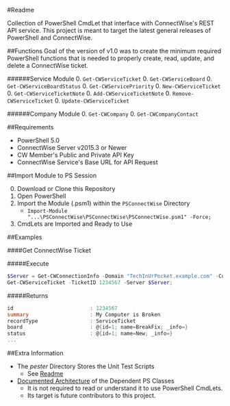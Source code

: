 #Readme  

Collection of PowerShell CmdLet that interface with ConnectWise's REST API service. This project is meant to target the latest general releases of PowerShell and ConnectWise.

##Functions
Goal of the version of v1.0 was to create the minimum required PowerShell functions that is needed to properly create, read, update, and delete a ConnectWise ticket. 

######Service Module
0. `Get-CWServiceTicket`
0. `Get-CWServiceBoard`
0. `Get-CWServiceBoardStatus`
0. `Get-CWServicePriority`
0. `New-CWServiceTicket`
0. `Get-CWServiceTicketNote`
0. `Add-CWServiceTicketNote`
0. `Remove-CWServiceTicket`
0. `Update-CWServiceTicket`

######Company Module
0. `Get-CWCompany`
0. `Get-CWCompanyContact`
        
        
##Requirements

- PowerShell 5.0
- ConnectWise Server v2015.3 or Newer
- CW Member's Public and Private API Key
- ConnectWise Service's Base URL for API Request

##Import Module to PS Session

0. Download or Clone this Repository
0. Open PowerShell
0. Import the Module (.psm1) within the `PSConnectWise` Directory
   - `Import-Module "...\PSConnectWise\PSConnectWise\PSConnectWise.psm1" -Force;`
0. CmdLets are Imported and Ready to Use

##Examples

####Get ConnectWise Ticket

#####Execute
```powershell
$Server = Get-CWConnectionInfo -Domain "TechInUrPocket.example.com" -CompanyName "TechInUrPocket" -PublicKey 'Pub1icK3yH3r3' -PrivateKey 'Pri@t3K3yH3r3';`
Get-CWServiceTicket -TicketID 1234567 -Server $Server;
```
#####Returns
```powershell
id                         : 1234567
summary                    : My Computer is Broken
recordType                 : ServiceTicket
board                      : @{id=1; name=BreakFix; _info=}
status                     : @{id=1; name=New; _info=}
... 
```


##Extra Information
- The *pester* Directory Stores the Unit Test Scripts
  - See [Readme](https://github.com/sgtoj/ConnectWisePSModule/tree/master/pester)
- [Documented Architecture](https://github.com/sgtoj/ConnectWisePSModule/blob/master/doc/ClassArchitectures.md) of the Dependent PS Classes
  - It is not required to read or understand it to use PowerShell CmdLets.
  - Its target is future contributors to this project.
